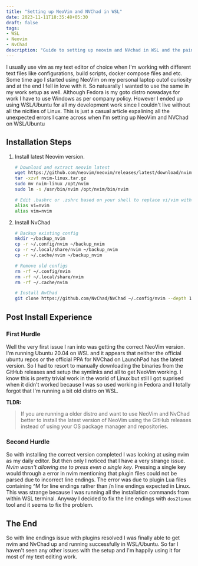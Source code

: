 ```yaml
---
title: "Setting up NeoVim and NVChad in WSL"
date: 2023-11-11T18:35:48+05:30
draft: false
tags:
- WSL
- Neovim
- NvChad
description: "Guide to setting up neovim and NVchad in WSL and the pain points I experienced during the setup"
---
```


I usually use vim as my text editor of choice when I'm working with different text files like configurations,
build scripts, docker compose files and etc. Some time ago I started using NeoVim on my personal laptop outof curiosity
and at the end I fell in love with it. So natuarally I wanted to use the same in my work setup as well.
Although Fedora is my goto distro nowadays for work I have to use Windows as per company policy.
However I ended up using WSL/Ubuntu for all my development work since I couldn't live without all the nicities of Linux.
This is just a casual article expalining all the unexpected errors I came across when I'm setting up NeoVim and NVChad on WSL/Ubuntu

## Installation Steps

1. Install latest Neovim version.  
   ```bash
   # Download and extract neovim latest
   wget https://github.com/neovim/neovim/releases/latest/download/nvim-linux64.tar.gz 
   tar -xzvf nvim-linux.tar.gz
   sudo mv nvim-linux /opt/nvim
   sudo ln -s /usr/bin/nvim /opt/nvim/bin/nvim

   # Edit .bashrc or .zshrc based on your shell to replace vi/vim with nvim
   alias vi=nvim
   alias vim=nvim
   ```
2. Install NvChad  
   ```bash
   # Backup existing config
   mkdir ~/backup_nvim
   cp -r ~/.config/nvim ~/backup_nvim
   cp -r ~/.local/share/nvim ~/backup_nvim
   cp -r ~/.cache/nvim ~/backup_nvim

   # Remove old configs
   rm -rf ~/.config/nvim
   rm -rf ~/.local/share/nvim
   rm -rf ~/.cache/nvim

   # Install NvChad
   git clone https://github.com/NvChad/NvChad ~/.config/nvim --depth 1 && nvim
   ```
## Post Install Experience

### First Hurdle

Well the very first issue I ran into was getting the correct NeoVim version. 
I'm running Ubuntu 20.04 on WSL and it appears that neither the official ubuntu repos or the official PPA for NVChad
on LaunchPad has the latest version. So I had to resort to manually downloading the binaries from the GitHub releases 
and setup the symlinks and all to get NeoVim working.
I know this is pretty trivial work in the world of Linux but still I got suprised when it didn't worked because 
I was so used working in Fedora and I totally forgot that I'm running a bit old distro on WSL.

**TLDR:**
>If you are running a older distro and want to use NeoVim and NvChad better to install the latest version of NeoVim 
using the GitHub releases instead of using your OS package manager and repositories.

### Second Hurdle

So with installing the correct version completed I was looking at using nvim as my daily editor. But then only I noticed
that I have a very strange issue. *Nvim wasn't allowing me to press even a single key*. Pressing a single key would
through a error in nvim mentioning that plugin files could not be parsed due to incorrect line endings. The error was 
due to plugin Lua files containing ^M for line endings rather than /n line endings expected in Linux.
This was strange because I was running all the installation commands from within WSL terminal. Anyway I decided to fix
the line endings with `dos2linux` tool and it seems to fix the problem.

## The End

So with line endings issue with plugins resolved I was finally able to get nvim and NvChad up and running successfully
in WSL/Ubuntu. So far I haven't seen any other issues with the setup and I'm happily using it for most of my text editing
work. 
